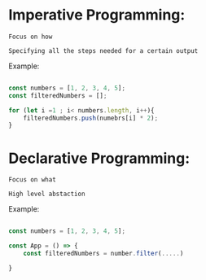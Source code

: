 # Imperative Programming:

`Focus on how`

`Specifying all the steps needed for a certain output`

Example: 

```JavaScript

const numbers = [1, 2, 3, 4, 5];
const filteredNumbers = [];

for (let i =1 ; i< numbers.length, i++){
    filteredNumbers.push(numebrs[i] * 2);
}

```

# Declarative Programming:

`Focus on what`

`High level abstaction`


Example:
```JavaScript

const numbers = [1, 2, 3, 4, 5];

const App = () => {
    const filteredNumbers = number.filter(.....)

}

```